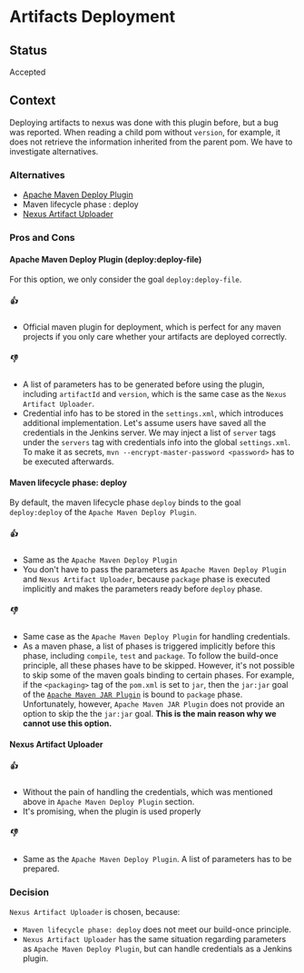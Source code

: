 # Artifacts Deployment

## Status

Accepted

## Context

Deploying artifacts to nexus was done with this plugin before, but a bug was reported.
When reading a child pom without `version`, for example, it does not retrieve the information inherited from the parent pom.
We have to investigate alternatives.

### Alternatives
* [Apache Maven Deploy Plugin](http://maven.apache.org/plugins/maven-deploy-plugin/)
* Maven lifecycle phase : deploy
* [Nexus Artifact Uploader](https://wiki.jenkins.io/display/JENKINS/Nexus+Artifact+Uploader)

### Pros and Cons

#### Apache Maven Deploy Plugin (deploy:deploy-file)
For this option, we only consider the goal `deploy:deploy-file`.
##### :+1:
- Official maven plugin for deployment, which is perfect for any maven projects if you only care whether your artifacts are deployed correctly.
##### :-1:
- A list of parameters has to be generated before using the plugin, including `artifactId` and `version`, which is the same case as the `Nexus Artifact Uploader`.
- Credential info has to be stored in the `settings.xml`, which introduces additional implementation.
Let's assume users have saved all the credentials in the Jenkins server.
We may inject a list of `server` tags under the `servers` tag with credentials info into the global `settings.xml`.
To make it as secrets, `mvn --encrypt-master-password <password>` has to be executed afterwards.


#### Maven lifecycle phase: deploy
By default, the maven lifecycle phase `deploy` binds to the goal `deploy:deploy` of the `Apache Maven Deploy Plugin`.
##### :+1:
- Same as the `Apache Maven Deploy Plugin`
- You don't have to pass the parameters as `Apache Maven Deploy Plugin` and `Nexus Artifact Uploader`, 
because `package` phase is executed implicitly and makes the parameters ready before `deploy` phase.
##### :-1:
- Same case as the `Apache Maven Deploy Plugin` for handling credentials.
- As a maven phase, a list of phases is triggered implicitly before this phase, including `compile`, `test` and `package`.
To follow the build-once principle, all these phases have to be skipped.
However, it's not possible to skip some of the maven goals binding to certain phases.
For example, if the `<packaging>` tag of the `pom.xml` is set to `jar`, then the `jar:jar` goal of the [`Apache Maven JAR Plugin`](https://maven.apache.org/plugins/maven-jar-plugin/) is bound to `package` phase.
Unfortunately, however, `Apache Maven JAR Plugin` does not provide an option to skip the the `jar:jar` goal.
**This is the main reason why we cannot use this option.**


#### Nexus Artifact Uploader
##### :+1:
- Without the pain of handling the credentials, which was mentioned above in `Apache Maven Deploy Plugin` section.
- It's promising, when the plugin is used properly
##### :-1:
- Same as the `Apache Maven Deploy Plugin`. A list of parameters has to be prepared.

### Decision
`Nexus Artifact Uploader` is chosen, because:
- `Maven lifecycle phase: deploy` does not meet our build-once principle.
- `Nexus Artifact Uploader` has the same situation regarding parameters as `Apache Maven Deploy Plugin`, but can handle credentials as a Jenkins plugin.
